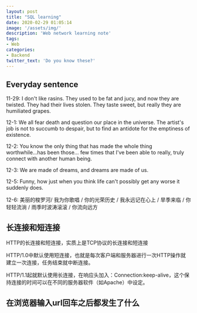 ```yaml
---
layout: post
title: "SQL learning"
date: 2020-02-29 01:05:14
image: '/assets/img/'
description: 'Web network learning note'
tags:
- Web
categories:
- Backend
twitter_text: 'Do you know these?'
---
```


## Everyday sentence

11-29: I don't like rasins. They used to be fat and jucy, and now they are twisted. They had their lives stolen. They taste sweet, but really they are humiliated grapes.

12-1: We all fear death and question our place in the universe. The artist's job is not to succumb to despair, but to find an antidote for the emptiness of existence.

12-2: You know the only thing that has made the whole thing worthwhile...has been those... few times that I've been able to really, truly connect with another human being.

12-3: We are made of dreams, and dreams are made of us.

12-5: Funny, how just when you think life can't possibly get any worse it suddenly does.

12-6: 美丽的梭罗河/ 我为你歌唱 / 你的光荣历史 / 我永远记在心上 / 旱季来临 / 你轻轻流淌 / 雨季时波涛滚滚 / 你流向远方

## 长连接和短连接

HTTP的长连接和短连接，实质上是TCP协议的长连接和短连接

HTTP/1.0中默认使用短连接，也就是每次客户端和服务器进行一次HTTP操作就建立一次连接，任务结束就中断连接。

HTTP/1.1起就默认使用长连接，在响应头加入：Connection:keep-alive，这个保持连接的时间可以在不同的服务器软件（如Apache）中设定。

## 在浏览器输入url回车之后都发生了什么

 

